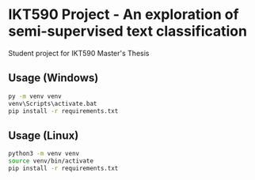 # IKT590 Project - An exploration of semi-supervised text classification

Student project for IKT590 Master's Thesis

## Usage (Windows)

```bat
py -m venv venv
venv\Scripts\activate.bat
pip install -r requirements.txt
```

## Usage (Linux)

```bash
python3 -m venv venv
source venv/bin/activate
pip install -r requirements.txt
```
